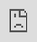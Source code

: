 ```yaml
---
layout: post
title: "샤이니 온유는 유리가 출연한 '헤어지기 일주일 전' OST '그림자' MV를 공개한다."
author: "Kpop News"
thumbnail: "https://www.allkpop.com/upload/2021/02/content/050524/thumb/1612520691_germainej.jpg"
tags: 
---
```




<div class="video_wrapper" style="padding-top: 56.25%;">
    <iframe id="player" class="main_video" src="https://www.youtube.com/embed/UWZGjf9h9xQ" width="100%" height="100%" frameborder="0" allowfullscreen="" style="display: block !important; position: absolute; top: 0px; left: 0px; width: 100%; height: 100%;"></iframe>
</div>


샤이니의 온유는 `헤어지기 전 일주일` OST를 위해 `그림자` 뮤직비디오를 삭제했다.

박가람(소녀시대 유리 분)이 자신과 마주쳐 사랑스러운 사과 세트를 찾아오는 모습을 따라가는 MV. `그림자`는 박가람과 김선재(현우)의 가슴 아픈 상황을 전하는 감성 발라드다.

위의 온유의 "그림자"를 듣고, 아래 댓글로 여러분의 생각을 알려주세요!
